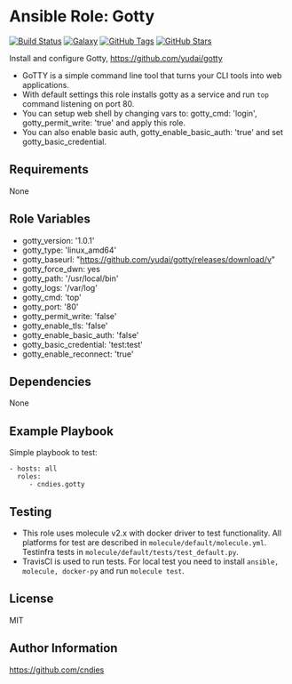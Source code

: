# Ansible Role: Gotty
[![Build Status](https://img.shields.io/travis/cndies/ansible-role-gotty.svg)](https://travis-ci.com/cndies/ansible-role-gotty)
[![Galaxy](https://img.shields.io/badge/galaxy-cndies.gotty-blue.svg)](https://galaxy.ansible.com/cndies/gotty)
[![GitHub Tags](https://img.shields.io/github/tag/cndies/ansible-role-gotty.svg)](https://github.com/cndies/ansible-role-gotty)
[![GitHub Stars](https://img.shields.io/github/stars/cndies/ansible-role-gotty.svg)](https://github.com/cndies/ansible-role-gotty)

Install and configure Gotty, https://github.com/yudai/gotty

* GoTTY is a simple command line tool that turns your CLI tools into web applications.
* With default settings this role installs gotty as a service and run `top` command listening on port 80.
* You can setup web shell by changing vars to: gotty_cmd: 'login', gotty_permit_write: 'true' and apply this role.
* You can also enable basic auth, gotty_enable_basic_auth: 'true' and set gotty_basic_credential.

Requirements
------------

None

Role Variables
--------------

* gotty_version: '1.0.1'
* gotty_type: 'linux_amd64'
* gotty_baseurl: "https://github.com/yudai/gotty/releases/download/v"
* gotty_force_dwn: yes
* gotty_path: '/usr/local/bin'
* gotty_logs: '/var/log'
* gotty_cmd: 'top'
* gotty_port: '80'
* gotty_permit_write: 'false'
* gotty_enable_tls: 'false'
* gotty_enable_basic_auth: 'false'
* gotty_basic_credential: 'test:test'
* gotty_enable_reconnect: 'true'

Dependencies
------------

None

Example Playbook
----------------

Simple playbook to test:

    - hosts: all
      roles:
         - cndies.gotty

Testing
------------

* This role uses molecule v2.x with docker driver to test functionality. All platforms for test are described in `molecule/default/molecule.yml`. Testinfra tests in `molecule/default/tests/test_default.py`.
* TravisCI is used to run tests. For local test you need to install `ansible, molecule, docker-py` and run `molecule test`.

License
-------

MIT

Author Information
------------------

https://github.com/cndies
